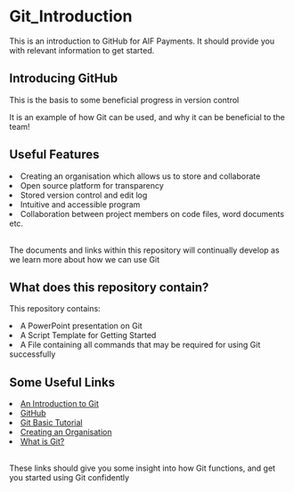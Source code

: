 # Git_Introduction
<!DOCTYPE html>
<html>
<head>
This is an introduction to GitHub for AIF Payments. It should provide you with relevant information to get started.
</head>
<body>
<h2>Introducing GitHub</h2>
<p>This is the basis to some beneficial progress in version control</p>
<p>It is an example of how Git can be used, and why it can be beneficial to the team!</p>
<h2>Useful Features</h2>
<li>Creating an organisation which allows us to store and collaborate</li>
<li>Open source platform for transparency</li>
<li>Stored version control and edit log</li>
<li>Intuitive and accessible program</li>
<li>Collaboration between project members on code files, word documents etc.</li>
<br>
<p>The documents and links within this repository will continually develop as we learn more about how we can use Git</p>
<h2>What does this repository contain?</h2>
<p>This repository contains:</p> 
<li>A PowerPoint presentation on Git</li>
<li>A Script Template for Getting Started</li> 
<li>A File containing all commands that may be required for using Git successfully</li>
<h2>Some Useful Links</h2>
<li> <a href="https://www.freecodecamp.org/news/what-is-git-and-how-to-use-it-c341b049ae61/">An Introduction to Git</a></li>
<li><a href="https://github.com/">GitHub</a></li>
<li><a href="https://www.w3schools.com/git/default.asp">Git Basic Tutorial</a></li>
<li><a href="https://docs.github.com/en/organizations"> Creating an Organisation</a></li>
<li><a href="https://www.git-scm.com/book/en/v2/Getting-Started-What-is-Git%3F">What is Git?</a></li>
<br>
<p>These links should give you some insight into how Git functions, and get you started using Git confidently<p>
</body>
</html>
